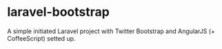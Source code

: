 # laravel-bootstrap
A simple initiated Laravel project with Twitter Bootstrap and AngularJS (+ CoffeeScript) setted up.

